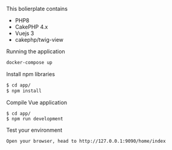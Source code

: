 This bolierplate contains
 * PHP8
 * CakePHP 4.x
 * Vuejs 3
 * cakephp/twig-view

Running the application
```bash
docker-compose up
```

Install npm libraries
```bash
$ cd app/
$ npm install
```

Compile Vue application
```
$ cd app/
$ npm run development
```

Test your environment
```
Open your browser, head to http://127.0.0.1:9090/home/index
```
